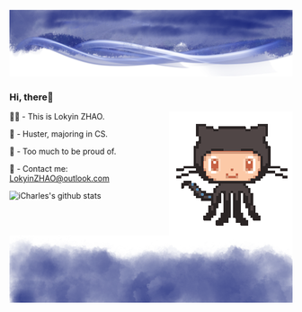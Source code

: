 ![head.png](./IMG/top.png)  

### Hi, there👋

<img align='right' src="https://raw.githubusercontent.com/iCharlesZ/FigureBed/master/img/octocat.gif" width="220" alt="octocat.gif">

🙋‍♂️ - This is Lokyin ZHAO.  

🏫 - Huster, majoring in CS.  

🌈 - Too much to be proud of.  

📧 - Contact me: LokyinZHAO@outlook.com



![iCharles's github stats](https://github-readme-stats.vercel.app/api?username=LokyinZHAO&count_private=false&show_icons=true&include_all_commits=true)

![bottom.png](./IMG/bottom.png)
<!---
LokyinZHAO/LokyinZHAO is a ✨ special ✨ repository because its `README.md` (this file) appears on your GitHub profile.
You can click the Preview link to take a look at your changes.
--->
